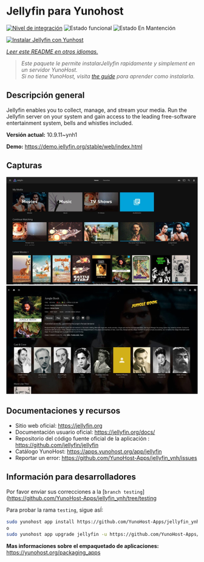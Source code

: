 <!--
Este archivo README esta generado automaticamente<https://github.com/YunoHost/apps/tree/master/tools/readme_generator>
No se debe editar a mano.
-->

# Jellyfin para Yunohost

[![Nivel de integración](https://dash.yunohost.org/integration/jellyfin.svg)](https://ci-apps.yunohost.org/ci/apps/jellyfin/) ![Estado funcional](https://ci-apps.yunohost.org/ci/badges/jellyfin.status.svg) ![Estado En Mantención](https://ci-apps.yunohost.org/ci/badges/jellyfin.maintain.svg)

[![Instalar Jellyfin con Yunhost](https://install-app.yunohost.org/install-with-yunohost.svg)](https://install-app.yunohost.org/?app=jellyfin)

*[Leer este README en otros idiomas.](./ALL_README.md)*

> *Este paquete le permite instalarJellyfin rapidamente y simplement en un servidor YunoHost.*  
> *Si no tiene YunoHost, visita [the guide](https://yunohost.org/install) para aprender como instalarla.*

## Descripción general

Jellyfin enables you to collect, manage, and stream your media. Run the Jellyfin server on your system and gain access to the leading free-software entertainment system, bells and whistles included.


**Versión actual:** 10.9.11~ynh1

**Demo:** <https://demo.jellyfin.org/stable/web/index.html>

## Capturas

![Captura de Jellyfin](./doc/screenshots/jellyfin-1.jpg)
![Captura de Jellyfin](./doc/screenshots/jellyfin-2.jpg)

## Documentaciones y recursos

- Sitio web oficial: <https://jellyfin.org>
- Documentación usuario oficial: <https://jellyfin.org/docs/>
- Repositorio del código fuente oficial de la aplicación : <https://github.com/jellyfin/jellyfin>
- Catálogo YunoHost: <https://apps.yunohost.org/app/jellyfin>
- Reportar un error: <https://github.com/YunoHost-Apps/jellyfin_ynh/issues>

## Información para desarrolladores

Por favor enviar sus correcciones a la [`branch testing`](https://github.com/YunoHost-Apps/jellyfin_ynh/tree/testing

Para probar la rama `testing`, sigue asÍ:

```bash
sudo yunohost app install https://github.com/YunoHost-Apps/jellyfin_ynh/tree/testing --debug
o
sudo yunohost app upgrade jellyfin -u https://github.com/YunoHost-Apps/jellyfin_ynh/tree/testing --debug
```

**Mas informaciones sobre el empaquetado de aplicaciones:** <https://yunohost.org/packaging_apps>
